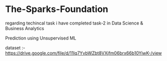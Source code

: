 # The-Sparks-Foundation

regarding techincal task i have completed task-2 in Data Science & Business Analytics

Prediction using Unsupervised ML

dataset :- https://drive.google.com/file/d/11Iq7YvbWZbt8VXjfm06brx66b10YiwK-/view
